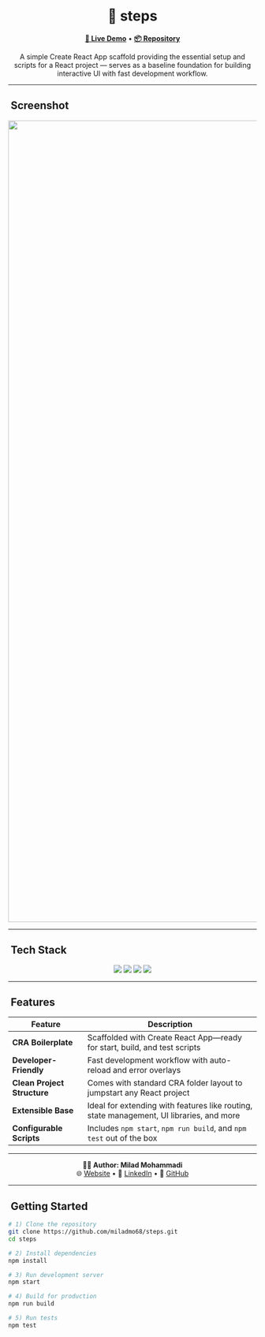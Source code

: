 <h1 align="center">👣 steps</h1>

<p align="center">
  <a href="https://miladmo68.github.io/steps/"><b>🔗 Live Demo</b></a> •
  <a href="https://github.com/miladmo68/steps"><b>📦 Repository</b></a>
</p>

<p align="center">
  A simple Create React App scaffold providing the essential setup and scripts for a React project — serves as a baseline foundation for building interactive UI with fast development workflow.
</p>

---

## ​ Screenshot

<p align="center">
<img width="2881" height="1626" alt="steps" src="https://github.com/user-attachments/assets/04bcfb1e-a833-42d1-9910-6c0832441378" />

  </p>

---

## ​ Tech Stack

<p align="center">
  <img src="https://img.shields.io/badge/Create%20React%20App-blue?style=for-the-badge&logo=react&logoColor=white" />
  <img src="https://img.shields.io/badge/JavaScript-yellow?style=for-the-badge&logo=javascript&logoColor=black" />
  <img src="https://img.shields.io/badge/HTML-orange?style=for-the-badge&logo=html5&logoColor=white" />
  <img src="https://img.shields.io/badge/CSS-blue?style=for-the-badge&logo=css3&logoColor=white" />
</p>

---

## ​ Features

| Feature                    | Description |
|---------------------------|-------------|
| **CRA Boilerplate**       | Scaffolded with Create React App—ready for start, build, and test scripts |
| **Developer-Friendly**    | Fast development workflow with auto-reload and error overlays |
| **Clean Project Structure** | Comes with standard CRA folder layout to jumpstart any React project |
| **Extensible Base**      | Ideal for extending with features like routing, state management, UI libraries, and more |
| **Configurable Scripts** | Includes `npm start`, `npm run build`, and `npm test` out of the box |

---

<p align="center">
  <b>👨‍💻 Author: Milad Mohammadi</b><br>
  🌐 <a href="https://miladweb.com">Website</a> • 💼 <a href="https://linkedin.com/in/miladmo68">LinkedIn</a> • 🐙 <a href="https://github.com/miladmo68">GitHub</a>
</p>

---

## ​ Getting Started

```bash
# 1) Clone the repository
git clone https://github.com/miladmo68/steps.git
cd steps

# 2) Install dependencies
npm install

# 3) Run development server
npm start

# 4) Build for production
npm run build

# 5) Run tests
npm test
